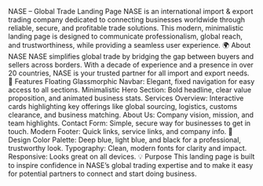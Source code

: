 NASE – Global Trade Landing Page
NASE is an international import & export trading company dedicated to connecting businesses worldwide through reliable, secure, and profitable trade solutions. This modern, minimalistic landing page is designed to communicate professionalism, global reach, and trustworthiness, while providing a seamless user experience.
🌍 About NASE
NASE simplifies global trade by bridging the gap between buyers and sellers across borders. With a decade of experience and a presence in over 20 countries, NASE is your trusted partner for all import and export needs.
🚀 Features
Floating Glassmorphic Navbar: Elegant, fixed navigation for easy access to all sections.
Minimalistic Hero Section: Bold headline, clear value proposition, and animated business stats.
Services Overview: Interactive cards highlighting key offerings like global sourcing, logistics, customs clearance, and business matching.
About Us: Company vision, mission, and team highlights.
Contact Form: Simple, secure way for businesses to get in touch.
Modern Footer: Quick links, service links, and company info.
🎨 Design
Color Palette: Deep blue, light blue, and black for a professional, trustworthy look.
Typography: Clean, modern fonts for clarity and impact.
Responsive: Looks great on all devices.
💡 Purpose
This landing page is built to inspire confidence in NASE’s global trading expertise and to make it easy for potential partners to connect and start doing business.
